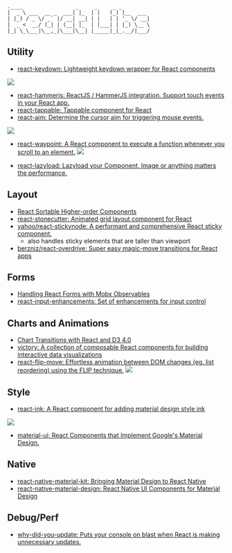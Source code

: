 ```
.____                 _     _     _ _         
|  _ \ ___  __ _  ___| |_  | |   (_) |__  ___
| |_) / _ \/ _` |/ __| __| | |   | | '_ \/ __|
|  _ <  __/ (_| | (__| |_  | |___| | |_) \__ \
|_| \_\___|\__,_|\___|\__| |_____|_|_.__/|___/

```

## Utility
- [react-keydown: Lightweight keydown wrapper for React components](https://github.com/glortho/react-keydown)

![](https://raw.githubusercontent.com/glortho/react-keydown/master/example/public/react-keydown-logo.png)

- [react-hammerjs: ReactJS / HammerJS integration. Support touch events in your React app.](https://github.com/JedWatson/react-hammerjs)
- [react-tappable: Tappable component for React](https://github.com/JedWatson/react-tappable)
- [react-aim: Determine the cursor aim for triggering mouse events.](https://github.com/gabrielbull/react-aim)

![](https://camo.githubusercontent.com/f398473c6f3ffe71db23db43c2024440a68f8a8f/68747470733a2f2f7261776769742e636f6d2f6761627269656c62756c6c2f72656163742d61696d2f6d61737465722f6578616d706c652e676966)

- [react-waypoint: A React component to execute a function whenever you scroll to an element.](https://github.com/brigade/react-waypoint?utm_campaign=Fullstack%2BReact&utm_medium=email&utm_source=Fullstack_React_25)
![](https://camo.githubusercontent.com/a829185bcb329fb225c3bce6d8a5a05918625bc1/68747470733a2f2f7261772e6769746875622e636f6d2f627269676164652f72656163742d776179706f696e742f6d61737465722f72656163742d776179706f696e742d64656d6f2e676966)

- [react-lazyload: Lazyload your Component, Image or anything matters the performance.](https://github.com/jasonslyvia/react-lazyload)

## Layout
- [React Sortable Higher-order Components](http://clauderic.github.io/react-sortable-hoc/#/basic-configuration/basic-usage?_k=5zvgfe)
- [react-stonecutter: Animated grid layout component for React](https://github.com/dantrain/react-stonecutter?utm_campaign=Fullstack%2BReact&utm_medium=email&utm_source=Fullstack_React_25)
- [yahoo/react-stickynode: A performant and comprehensive React sticky component.](https://github.com/yahoo/react-stickynode)
  - also handles sticky elements that are taller than viewport
- [berzniz/react-overdrive: Super easy magic-move transitions for React apps](https://github.com/berzniz/react-overdrive)

## Forms
- [Handling React Forms with Mobx Observables](https://blog.risingstack.com/handling-react-forms-with-mobx-observables/)
- [react-input-enhancements: Set of enhancements for input control](https://github.com/alexkuz/react-input-enhancements)

## Charts and Animations
- [Chart Transitions with React and D3 4.0](http://www.delimited.io/blog/2016/5/18/react-and-d3-40)
- [victory: A collection of composable React components for building interactive data visualizations](https://github.com/FormidableLabs/victory)
- [react-flip-move: Effortless animation between DOM changes (eg. list reordering) using the FLIP technique.](https://github.com/joshwcomeau/react-flip-move)
![](https://camo.githubusercontent.com/327ab3ca8958538e66c1bad251fcd60441b5093f/68747470733a2f2f73332e616d617a6f6e6177732e636f6d2f676974687562646f63732f666d2d6d61696e2d64656d6f2e676966)

## Style
- [react-ink: A React component for adding material design style ink](https://github.com/vigetlabs/react-ink)

![](https://camo.githubusercontent.com/bbccee01118c48a9c43809afbb1df08097883308/687474703a2f2f636c2e6c792f696d6167652f317233363130327a304d33722f696e6b2e676966)

- [material-ui: React Components that Implement Google's Material Design.](https://github.com/callemall/material-ui)

## Native
- [react-native-material-kit: Bringing Material Design to React Native](https://github.com/xinthink/react-native-material-kit/)
- [react-native-material-design: React Native UI Components for Material Design](https://github.com/react-native-material-design/react-native-material-design?utm_campaign=Fullstack%2BReact&utm_medium=email&utm_source=Fullstack_React_25)

## Debug/Perf
- [why-did-you-update: Puts your console on blast when React is making unnecessary updates.](https://github.com/garbles/why-did-you-update)
